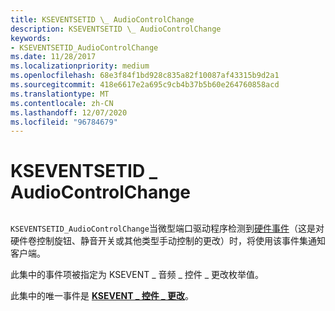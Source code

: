 ```yaml
---
title: KSEVENTSETID \_ AudioControlChange
description: KSEVENTSETID \_ AudioControlChange
keywords:
- KSEVENTSETID_AudioControlChange
ms.date: 11/28/2017
ms.localizationpriority: medium
ms.openlocfilehash: 68e3f84f1bd928c835a82f10087af43315b9d2a1
ms.sourcegitcommit: 418e6617e2a695c9cb4b37b5b60e264760858acd
ms.translationtype: MT
ms.contentlocale: zh-CN
ms.lasthandoff: 12/07/2020
ms.locfileid: "96784679"
---
```

# <a name="kseventsetid_audiocontrolchange"></a>KSEVENTSETID \_ AudioControlChange


## <span id="ddk_kseventsetid_audiocontrolchange_ks"></span><span id="DDK_KSEVENTSETID_AUDIOCONTROLCHANGE_KS"></span>


`KSEVENTSETID_AudioControlChange`当微型端口驱动程序检测到[硬件事件](./hardware-events.md)（这是对硬件卷控制旋钮、静音开关或其他类型手动控制的更改）时，将使用该事件集通知客户端。

此集中的事件项被指定为 KSEVENT \_ 音频 \_ 控件 \_ 更改枚举值。

此集中的唯一事件是 [**KSEVENT \_ 控件 \_ 更改**](ksevent-control-change.md)。

 

